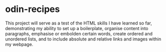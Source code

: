 # odin-recipes

This project will serve as a test of the HTML skills I have learned so far, demonstrating my ability to set up a boilerplate, organise content into paragraphs, emphasise or embolden certain words, create ordered and unordered lists, and to include absolute and relative links and images within my webpage.